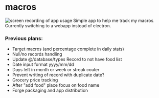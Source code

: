 # macros
![screen recording of app usage](assets/macros-v3.gif)
Simple app to help me track my macros.
Currently switching to a webapp instead of electron.

### Previous plans:
- Target macros (and percentage complete in daily stats)
- Null/no records handling
- Update @/database/types Record to not have food list
- Date input format yyyy/mm/dd
- Days left in month or week or streak couter
- Prevent writing of record with duplicate date?
- Grocery price tracking
- After "add food" place focus on food name
- Forge packaging and app distribution
